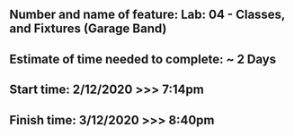 
## Number and name of feature: Lab: 04 - Classes, and Fixtures (Garage Band)

## Estimate of time needed to complete: ~ 2 Days

## Start time: 2/12/2020 >>> 7:14pm

## Finish time: 3/12/2020 >>> 8:40pm

